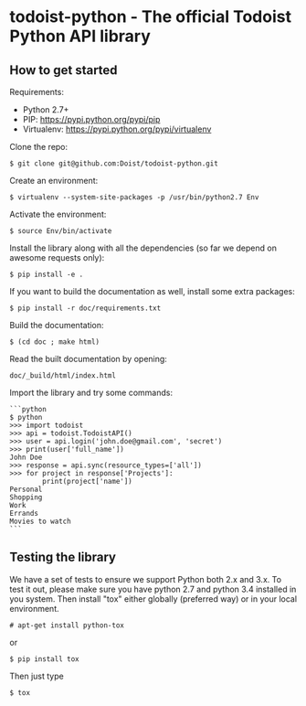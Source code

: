 # todoist-python - The official Todoist Python API library

## How to get started

Requirements:

* Python 2.7+
* PIP: https://pypi.python.org/pypi/pip
* Virtualenv: https://pypi.python.org/pypi/virtualenv

Clone the repo:

    $ git clone git@github.com:Doist/todoist-python.git

Create an environment:

    $ virtualenv --system-site-packages -p /usr/bin/python2.7 Env

Activate the environment:

    $ source Env/bin/activate

Install the library along with all the dependencies (so far we depend on awesome
requests only):


    $ pip install -e .


If you want to build the documentation as well, install some extra packages:

    $ pip install -r doc/requirements.txt

Build the documentation:

    $ (cd doc ; make html)

Read the built documentation by opening:

    doc/_build/html/index.html

Import the library and try some commands:

    ```python
    $ python
    >>> import todoist
    >>> api = todoist.TodoistAPI()
    >>> user = api.login('john.doe@gmail.com', 'secret')
    >>> print(user['full_name'])
    John Doe
    >>> response = api.sync(resource_types=['all'])
    >>> for project in response['Projects']:
            print(project['name'])
    Personal
    Shopping
    Work
    Errands
    Movies to watch
    ```


## Testing the library

We have a set of tests to ensure we support Python both 2.x and 3.x.  To test
it out, please make sure you have python 2.7 and python 3.4 installed in you
system. Then install "tox" either globally (preferred way) or in your local
environment.

    # apt-get install python-tox

or

    $ pip install tox

Then just type

    $ tox
